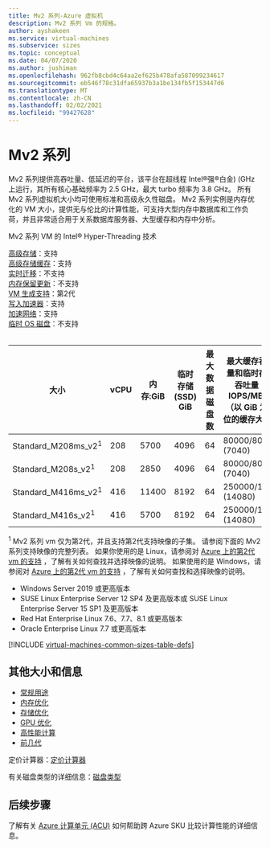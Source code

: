 ```yaml
---
title: Mv2 系列-Azure 虚拟机
description: Mv2 系列 Vm 的规格。
author: ayshakeen
ms.service: virtual-machines
ms.subservice: sizes
ms.topic: conceptual
ms.date: 04/07/2020
ms.author: jushiman
ms.openlocfilehash: 962fb8cbd4c64aa2ef625b478afa587099234617
ms.sourcegitcommit: eb546f78c31dfa65937b3a1be134fb5f153447d6
ms.translationtype: MT
ms.contentlocale: zh-CN
ms.lasthandoff: 02/02/2021
ms.locfileid: "99427628"
---
```

# <a name="mv2-series"></a>Mv2 系列

Mv2 系列提供高吞吐量、低延迟的平台，该平台在超线程 Intel®强®白金)  (GHz 上运行，其所有核心基础频率为 2.5 GHz，最大 turbo 频率为 3.8 GHz。 所有 Mv2 系列虚拟机大小均可使用标准和高级永久性磁盘。 Mv2 系列实例是内存优化的 VM 大小，提供无与伦比的计算性能，可支持大型内存中数据库和工作负荷，并且非常适合用于关系数据库服务器、大型缓存和内存中分析。

Mv2 系列 VM 的 Intel® Hyper-Threading 技术

[高级存储](premium-storage-performance.md)：支持<br>
[高级存储缓存](premium-storage-performance.md)：支持<br>
[实时迁移](maintenance-and-updates.md)：不支持<br>
[内存保留更新](maintenance-and-updates.md)：不支持<br>
[VM 生成支持](generation-2.md)：第2代<br>
[写入加速器](./how-to-enable-write-accelerator.md)：支持<br>
[加速网络](../virtual-network/create-vm-accelerated-networking-cli.md)：支持<br>
[临时 OS 磁盘](ephemeral-os-disks.md)：不支持 <br>
<br>

|大小 | vCPU | 内存:GiB | 临时存储 (SSD) GiB | 最大数据磁盘数 | 最大缓存吞吐量和临时存储吞吐量：IOPS/MBps（以 GiB 为单位的缓存大小） | 非缓存磁盘最大吞吐量：IOPS / MBps | 最大 NIC 数 | 预期的网络带宽 (Mbps) |
|---|---|---|---|---|---|---|---|---|
| Standard_M208ms_v2<sup>1</sup> | 208 | 5700 | 4096 | 64 | 80000/800 (7040)  | 40000 / 1000 | 8 | 16000 |
| Standard_M208s_v2<sup>1</sup> | 208 | 2850 | 4096 | 64 | 80000/800 (7040)  | 40000 / 1000 | 8 | 16000 |
| Standard_M416ms_v2<sup>1</sup> | 416 | 11400 | 8192 | 64 | 250000/1600 (14080)  | 80000 / 2000 | 8 | 32000 |
| Standard_M416s_v2<sup>1</sup> | 416 | 5700 | 8192 | 64 | 250000/1600 (14080)  | 80000 / 2000 | 8 | 32000 |

<sup>1</sup> Mv2 系列 vm 仅为第2代，并且支持第2代支持映像的子集。 请参阅下面的 Mv2 系列支持映像的完整列表。 如果你使用的是 Linux，请参阅对 [Azure 上的第2代 vm 的支持](./generation-2.md) ，了解有关如何查找并选择映像的说明。 如果使用的是 Windows，请参阅对 [Azure 上的第2代 vm 的支持](./generation-2.md) ，了解有关如何查找和选择映像的说明。 

- Windows Server 2019 或更高版本
- SUSE Linux Enterprise Server 12 SP4 及更高版本或 SUSE Linux Enterprise Server 15 SP1 及更高版本
- Red Hat Enterprise Linux 7.6、7.7、8.1 或更高版本 
- Oracle Enterprise Linux 7.7 或更高版本



[!INCLUDE [virtual-machines-common-sizes-table-defs](../../includes/virtual-machines-common-sizes-table-defs.md)]

## <a name="other-sizes-and-information"></a>其他大小和信息

- [常规用途](sizes-general.md)
- [内存优化](sizes-memory.md)
- [存储优化](sizes-storage.md)
- [GPU 优化](sizes-gpu.md)
- [高性能计算](sizes-hpc.md)
- [前几代](sizes-previous-gen.md)

定价计算器：[定价计算器](https://azure.microsoft.com/pricing/calculator/)

有关磁盘类型的详细信息：[磁盘类型](./disks-types.md#ultra-disk)


## <a name="next-steps"></a>后续步骤

了解有关 [Azure 计算单元 (ACU)](acu.md) 如何帮助跨 Azure SKU 比较计算性能的详细信息。
